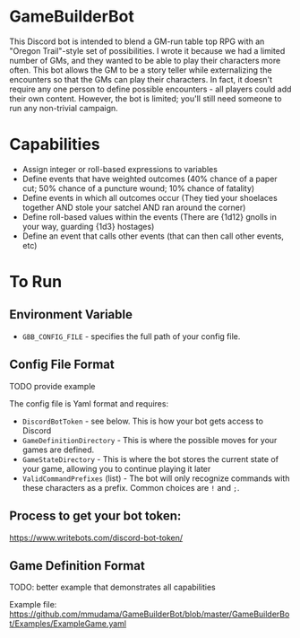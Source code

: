 # GameBuilderBot
This Discord bot is intended to blend a GM-run table top RPG with an "Oregon Trail"-style set of possibilities. 
I wrote it because we had a limited number of GMs, and they wanted to be able to play their characters more often. 
This bot allows the GM to be a story teller while externalizing the encounters so that the GMs can play their characters. 
In fact, it doesn't require any one person to define possible encounters - all players could add their own content. 
However, the bot is limited; you'll still need someone to run any non-trivial campaign.

# Capabilities
* Assign integer or roll-based expressions to variables
* Define events that have weighted outcomes (40% chance of a paper cut; 50% chance of a puncture wound; 10% chance of fatality)
* Define events in which all outcomes occur (They tied your shoelaces together AND stole your satchel AND ran around the corner)
* Define roll-based values within the events (There are {1d12} gnolls in your way, guarding {1d3} hostages)
* Define an event that calls other events (that can then call other events, etc)


# To Run

## Environment Variable
* `GBB_CONFIG_FILE` - specifies the full path of your config file.

## Config File Format
TODO provide example

The config file is Yaml format and requires:
* `DiscordBotToken` - see below. This is how your bot gets access to Discord
* `GameDefinitionDirectory` - This is where the possible moves for your games are defined.
* `GameStateDirectory` - This is where the bot stores the current state of your game, allowing you to continue playing it later
* `ValidCommandPrefixes` (list) - The bot will only recognize commands with these characters as a prefix. Common choices are `!` and `;`.

## Process to get your bot token:
https://www.writebots.com/discord-bot-token/

## Game Definition Format
TODO: better example that demonstrates all capabilities

Example file: https://github.com/mmudama/GameBuilderBot/blob/master/GameBuilderBot/Examples/ExampleGame.yaml


